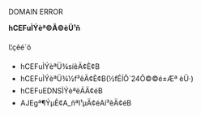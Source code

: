 DOMAIN ERROR



**hCEFuÌÝèª©Â©èÜ¹ñ**

l¦çêé´ö

* hCEFuÌÝèªÜ¾síêÄ¢È¢B
* hCEFuÌÝèªÜ¾½f³êÄ¢È¢B(½fÉÍÔ`24Ô©©é±Æª èÜ·)
* hCEFuEDNSÌÝèªëÁÄ¢éB
* AJEgª¶ÝµÈ¢A\_ñªI¹µÄ¢éAí³êÄ¢éB